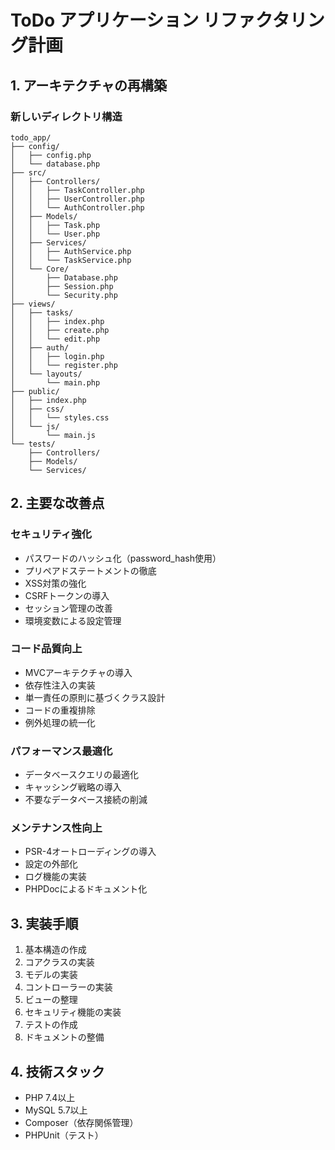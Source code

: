 # ToDo アプリケーション リファクタリング計画

## 1. アーキテクチャの再構築

### 新しいディレクトリ構造
```
todo_app/
├── config/
│   ├── config.php
│   └── database.php
├── src/
│   ├── Controllers/
│   │   ├── TaskController.php
│   │   ├── UserController.php
│   │   └── AuthController.php
│   ├── Models/
│   │   ├── Task.php
│   │   └── User.php
│   ├── Services/
│   │   ├── AuthService.php
│   │   └── TaskService.php
│   └── Core/
│       ├── Database.php
│       ├── Session.php
│       └── Security.php
├── views/
│   ├── tasks/
│   │   ├── index.php
│   │   ├── create.php
│   │   └── edit.php
│   ├── auth/
│   │   ├── login.php
│   │   └── register.php
│   └── layouts/
│       └── main.php
├── public/
│   ├── index.php
│   ├── css/
│   │   └── styles.css
│   └── js/
│       └── main.js
└── tests/
    ├── Controllers/
    ├── Models/
    └── Services/
```

## 2. 主要な改善点

### セキュリティ強化
- パスワードのハッシュ化（password_hash使用）
- プリペアドステートメントの徹底
- XSS対策の強化
- CSRFトークンの導入
- セッション管理の改善
- 環境変数による設定管理

### コード品質向上
- MVCアーキテクチャの導入
- 依存性注入の実装
- 単一責任の原則に基づくクラス設計
- コードの重複排除
- 例外処理の統一化

### パフォーマンス最適化
- データベースクエリの最適化
- キャッシング戦略の導入
- 不要なデータベース接続の削減

### メンテナンス性向上
- PSR-4オートローディングの導入
- 設定の外部化
- ログ機能の実装
- PHPDocによるドキュメント化

## 3. 実装手順

1. 基本構造の作成
2. コアクラスの実装
3. モデルの実装
4. コントローラーの実装
5. ビューの整理
6. セキュリティ機能の実装
7. テストの作成
8. ドキュメントの整備

## 4. 技術スタック

- PHP 7.4以上
- MySQL 5.7以上
- Composer（依存関係管理）
- PHPUnit（テスト）
